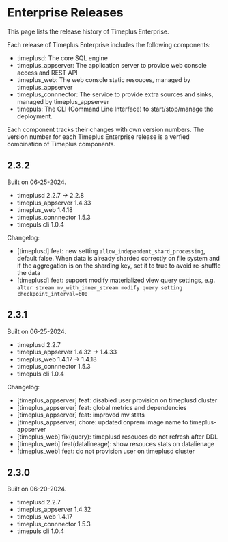 # Enterprise Releases

This page lists the release history of Timeplus Enterprise.

Each release of Timeplus Enterprise includes the following components:

- timeplusd: The core SQL engine
- timeplus_appserver: The application server to provide web console access and REST API
- timeplus_web: The web console static resouces, managed by timeplus_appserver
- timeplus_connnector: The service to provide extra sources and sinks, managed by timeplus_appserver
- timepuls: The CLI (Command Line Interface) to start/stop/manage the deployment.

Each component tracks their changes with own version numbers. The version number for each Timeplus Enterprise release is a verfied combination of Timeplus components.

## 2.3.2

Built on 06-25-2024.

- timeplusd 2.2.7 -> 2.2.8
- timeplus_appserver 1.4.33
- timeplus_web 1.4.18
- timeplus_connnector 1.5.3
- timepuls cli 1.0.4

Changelog:

- [timeplusd] feat: new setting `allow_independent_shard_processing`, default false. When data is already sharded correctly on file system and if the aggregation is on the sharding key, set it to true to avoid re-shuffle the data
- [timeplusd] feat: support modify materialized view query settings, e.g. `alter stream mv_with_inner_stream modify query setting checkpoint_interval=600`

## 2.3.1

Built on 06-25-2024.

- timeplusd 2.2.7
- timeplus_appserver 1.4.32 -> 1.4.33
- timeplus_web 1.4.17 -> 1.4.18
- timeplus_connnector 1.5.3
- timepuls cli 1.0.4

Changelog:

- [timeplus_appserver] feat: disabled user provision on timeplusd cluster
- [timeplus_appserver] feat: global metrics and dependencies
- [timeplus_appserver] feat: improved mv stats
- [timeplus_appserver] chore: updated onprem image name to timeplus-appserver
- [timeplus_web] fix(query): timeplusd resouces do not refresh after DDL
- [timeplus_web] feat(datalineage): show resouces stats on datalienage
- [timeplus_web] feat: do not provision user on timeplusd cluster

## 2.3.0

Built on 06-20-2024.

- timeplusd 2.2.7
- timeplus_appserver 1.4.32
- timeplus_web 1.4.17
- timeplus_connnector 1.5.3
- timepuls cli 1.0.4
